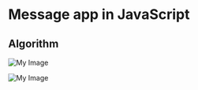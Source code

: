 # Message app in JavaScript

## Algorithm

![My Image](Algorithmimg/IMG_20231014_185520)

![My Image](Algorithmimg/IMG_20231014_185538)
